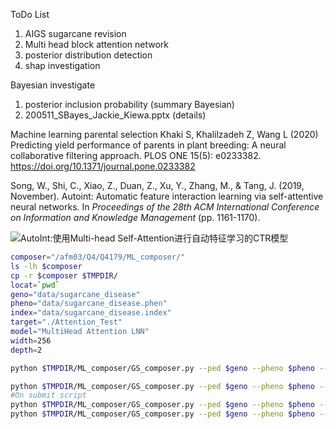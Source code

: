 ToDo List

1. AIGS sugarcane revision 
2. Multi head block attention network
3. posterior distribution detection
4. shap investigation 



Bayesian investigate

1. posterior inclusion probability (summary Bayesian)
2. 200511_SBayes_Jackie_Kiewa.pptx (details)

Machine learning parental selection
Khaki S, Khalilzadeh Z, Wang L (2020) Predicting yield performance of parents in plant breeding: A neural collaborative filtering approach. PLOS ONE 15(5): e0233382. https://doi.org/10.1371/journal.pone.0233382



Song, W., Shi, C., Xiao, Z., Duan, Z., Xu, Y., Zhang, M., & Tang, J. (2019, November). Autoint: Automatic feature interaction learning via self-attentive neural networks. In *Proceedings of the 28th ACM International Conference on Information and Knowledge Management* (pp. 1161-1170).

![AutoInt:使用Multi-head Self-Attention进行自动特征学习的CTR模型](https://picx.zhimg.com/v2-4875432d62160ab97a87a17d900dd704_720w.jpg?source=172ae18b)

```bash
composer="/afm03/Q4/Q4179/ML_composer/"
ls -lh $composer
cp -r $composer $TMPDIR/
locat=`pwd`
geno="data/sugarcane_disease"
pheno="data/sugarcane_disease.phen"
index="data/sugarcane_disease.index"
target="./Attention_Test"
model="MultiHead Attention LNN"
width=256
depth=2

python $TMPDIR/ML_composer/GS_composer.py --ped $geno --pheno $pheno --mpheno 1 --index $index --trait smut --width $width --depth $depth --model "MultiHead Attention LNN" -o $target --quiet 1 --plot --epoch 15 --num-heads 2

python $TMPDIR/ML_composer/GS_composer.py --ped $geno --pheno $pheno --mpheno 1 --index $index --trait smut --width $width --depth $depth --model "Attention CNN" -o $target --quiet 1 --plot --epoch 15 --num-heads 2 --lr 0.1 --residual
#On submit script
python $TMPDIR/ML_composer/GS_composer.py --ped $geno --pheno $pheno --mpheno 1 --index $index --trait smut --width $width --depth $depth --model "Attention CNN" -o $target --quiet 0 --plot --epoch 80 --num-heads 2 --lr 0.01 --residual
python $TMPDIR/ML_composer/GS_composer.py --ped $geno --pheno $pheno --mpheno 2 --index $index --trait pachy --width $width --depth $depth --model "Attention CNN" -o $target --quiet 0 --plot --epoch 80 --num-heads 2 --lr 0.01 --residual
```

